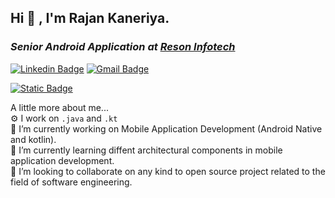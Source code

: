 ## Hi 👋 , I'm Rajan Kaneriya.
<h3 class="heading-element" dir="auto"><p dir="auto"><em>Senior Android Application at <a href="https://www.reasoninfotech.com/" rel="nofollow">Reson Infotech</a></em></p></h3>
<p dir="auto">
<a href="https://www.linkedin.com/in/rajan-kaneriya-1329b9162/" rel="nofollow"><img src="https://camo.githubusercontent.com/d6337187281765c71270c6f118efcdf5a2220e9f73187b0dfce7fb228dbd832b/68747470733a2f2f696d672e736869656c64732e696f2f62616467652f73616b68617761742d686f737361696e2d626c75653f7374796c653d666c61742d737175617265266c6f676f3d4c696e6b6564696e266c6f676f436f6c6f723d7768697465" alt="Linkedin Badge" data-canonical-src="https://img.shields.io/badge/sakhawat-hossain-blue?style=flat-square&amp;logo=Linkedin&amp;logoColor=white" style="max-width: 100%;"></a>
<a href="mailto:rajankaneriya@gmail.com"><img src="https://camo.githubusercontent.com/a26de90e7335e3d18bd137c435f19f2df79ea5927dec656a549fbaeffacc2519/68747470733a2f2f696d672e736869656c64732e696f2f62616467652f7368616b696c2e707940676d61696c2e636f6d2d6331343433383f7374796c653d666c61742d737175617265266c6f676f3d476d61696c266c6f676f436f6c6f723d7768697465266c696e6b3d6d61696c746f3a7368616b696c2e707940676d61696c2e636f6d" alt="Gmail Badge" data-canonical-src="https://img.shields.io/badge/Rajan-Kaneriya-blue?logo=Gmail&logoColor=white&amp;link=mailto:rajankaneriya@gmail.com" style="max-width: 100%;"></a></p>

<p dir="auto">
<a href="mailto:rajankaneriya@gmail.com">
 <img alt="Static Badge" src="https://img.shields.io/badge/Rajan-Kaneriya-blue?logo=Gmail&logoColor=white">
 </a></p>

 <p dir="auto">A little more about me...<br>
⚙️ I work on <code>.java</code> and <code>.kt</code><br>
🔭 I’m currently working on Mobile Application Development (Android Native and kotlin).<br>
🌱 I’m currently learning diffent architectural components in mobile application development.<br>
👯 I’m looking to collaborate on any kind to open source project related to the field of software engineering.<br><br></p>

 
